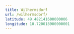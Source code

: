 ```yaml
---
title: Wilhermsdorf
url: /wilhermsdorf/
latitude: 49.482141600000006
longitude: 10.720018900000001
---
```


